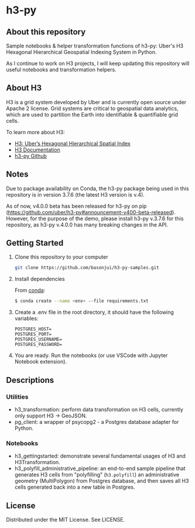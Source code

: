 # h3-py

## About this repository 

Sample notebooks & helper transformation functions of h3-py: Uber's H3 Hexagonal Hierarchical Geospatial Indexing System in Python.

As I continue to work on H3 projects, I will keep updating this repository will useful notebooks and transformation helpers.


## About H3
H3 is a grid system developed by Uber and is currently open source under Apache 2 license. Grid systems are critical to geospatial data analytics, which are used to partition the Earth into identifiable & quantifiable grid cells.

To learn more about H3:
- [H3: Uber’s Hexagonal Hierarchical Spatial Index](https://www.uber.com/en-VN/blog/h3/)
- [H3 Documentation](https://h3geo.org/docs/)
- [h3-py Github](https://github.com/uber/h3-py)

## Notes 

Due to package availability on Conda, the h3-py package being used in this repository is in version 3.7.6 (the latest H3 version is v.4). 

As of now, v4.0.0 beta has been released for h3-py on pip (https://github.com/uber/h3-py#announcement-v400-beta-released). However, for the purpose of the demo, please install h3-py v.3.7.6 for this repository, as h3-py v.4.0.0 has many breaking changes in the API.


## Getting Started

1. Clone this repository to your computer

    ```bash
    git clone https://github.com/basonjui/h3-py-samples.git
    ```

2. Install dependencies

    From [conda](https://anaconda.org/conda-forge/h3-py):

    ```bash
    $ conda create --name <env> --file requirements.txt
    ```

3. Create a .env file in the root directory, it should have the following variables:

   ```
   POSTGRES_HOST=
   POSTGRES_PORT=
   POSTGRES_USERNAME=
   POSTGRES_PASSWORD=
   ```

3. You are ready. Run the notebooks (or use VSCode with Jupyter Notebook extension).


## Descriptions

### Utilities

- h3_transformation: perform data transformation on H3 cells, currently only support H3 -> GeoJSON.
- pg_client: a wrapper of psycopg2 - a Postgres database adapter for Python.

### Notebooks

- h3_gettingstarted: demonstrate several fundamental usages of H3 and H3Transformation.
- h3_polyfill_administrative_pipeline: an end-to-end sample pipeline that generates H3 cells from "polyfilling" (`h3.polyfill`) an administrative geometry (MultiPolygon) from Postgres database, and then saves all H3 cells generated back into a new table in Postgres.


## License

Distributed under the MIT License. See LICENSE.
